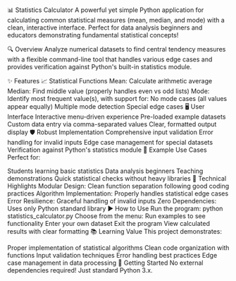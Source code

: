 📊 Statistics Calculator
A powerful yet simple Python application for calculating common statistical measures (mean, median, and mode) with a clean, interactive interface. Perfect for data analysis beginners and educators demonstrating fundamental statistical concepts!

🔍 Overview
Analyze numerical datasets to find central tendency measures with a flexible command-line tool that handles various edge cases and provides verification against Python's built-in statistics module.

✨ Features
📈 Statistical Functions
Mean: Calculate arithmetic average
Median: Find middle value (properly handles even vs odd lists)
Mode: Identify most frequent value(s), with support for:
No mode cases (all values appear equally)
Multiple mode detection
Special edge cases
🖥️ User Interface
Interactive menu-driven experience
Pre-loaded example datasets
Custom data entry via comma-separated values
Clear, formatted output display
🛡️ Robust Implementation
Comprehensive input validation
Error handling for invalid inputs
Edge case management for special datasets
Verification against Python's statistics module
🧮 Example Use Cases
Perfect for:

Students learning basic statistics
Data analysis beginners
Teaching demonstrations
Quick statistical checks without heavy libraries
🔧 Technical Highlights
Modular Design: Clean function separation following good coding practices
Algorithm Implementation: Properly handles statistical edge cases
Error Resilience: Graceful handling of invalid inputs
Zero Dependencies: Uses only Python standard library
▶️ How to Use
Run the program: python statistics_calculator.py
Choose from the menu:
Run examples to see functionality
Enter your own dataset
Exit the program
View calculated results with clear formatting
📚 Learning Value
This project demonstrates:

Proper implementation of statistical algorithms
Clean code organization with functions
Input validation techniques
Error handling best practices
Edge case management in data processing
🚀 Getting Started
No external dependencies required! Just standard Python 3.x.

